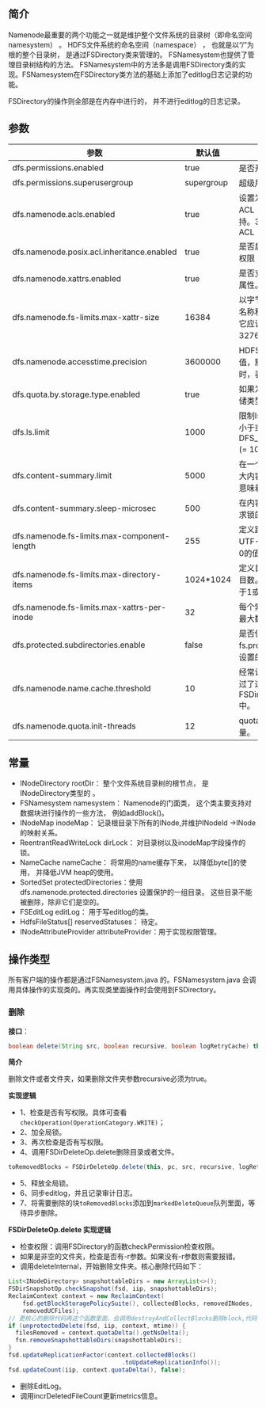 
## 简介

Namenode最重要的两个功能之一就是维护整个文件系统的目录树（即命名空间namesystem） 。
HDFS文件系统的命名空间（namespace） ， 也就是以“/”为根的整个目录树， 是通过FSDirectory类来管理的。 FSNamesystem也提供了管理目录树结构的方法。
FSNamesystem中的方法多是调用FSDirectory类的实现。FSNamesystem在FSDirectory类方法的基础上添加了editlog日志记录的功能。

FSDirectory的操作则全部是在内存中进行的， 并不进行editlog的日志记录。

## 参数

| 参数 | 默认值 | 描述 |
|----|----|----|
| 	dfs.permissions.enabled | true | 是否开启权限管理 |
| dfs.permissions.superusergroup | supergroup | 超级用户组 |
| dfs.namenode.acls.enabled | true | 设置为true以启用对HDFS ACL（访问控制列表）的支持。3.3.1版本默认启用ACL |
| dfs.namenode.posix.acl.inheritance.enabled | true | 是否启用POSIX格式的ACL权限 |
| dfs.namenode.xattrs.enabled | true | 是否支持扩展namenode的属性。 |
| dfs.namenode.fs-limits.max-xattr-size | 16384 | 以字节为单位的扩展属性的名称和值的最大组合大小。它应该大于0，小于或等于32768。 |
| dfs.namenode.accesstime.precision | 3600000 | HDFS文件访问时间的精确值，默认为1小时。当为0时，表示禁用。 |
| dfs.quota.by.storage.type.enabled | true | 如果为true，则启用基于存储类型的配额。 |
| dfs.ls.limit | 1000 | 限制ls打印的文件数。如果小于或等于零，最多将打印 DFS_LIST_LIMIT_DEFAULT (= 1000)。 |
| dfs.content-summary.limit | 5000 | 在一个锁定周期中允许的最大内容摘要计数。0或负数意味着没有限制。 |
| dfs.content-summary.sleep-microsec | 500 | 在内容汇总计算中，两次请求锁的时间。 |
| dfs.namenode.fs-limits.max-component-length | 255 | 定义路径中每个组件中UTF-8编码的最大字节数。0的值将禁用检查。  |
| dfs.namenode.fs-limits.max-directory-items | 1024\*1024 | 定义目录可能包含的最大项目数。无法将属性设置为小于1或大于6400000的值。|
| dfs.namenode.fs-limits.max-xattrs-per-inode | 32 | 每个索引节点的扩展属性的最大数目。 |
| dfs.protected.subdirectories.enable | false | 是否保护 fs.protected.directories 上设置的目录的子目录。 |
| dfs.namenode.name.cache.threshold | 10 | 经常访问的文件访问次数超过了这个阈值，缓存在FSDirectory nameCache中。 |
| dfs.namenode.quota.init-threads | 12 | quota初始化并发线程的数量。 |


## 常量

- INodeDirectory rootDir： 整个文件系统目录树的根节点， 是INodeDirectory类型的 。
- FSNamesystem namesystem： Namenode的门面类， 这个类主要支持对数据块进行操作的一些方法， 例如addBlock()。
- INodeMap inodeMap： 记录根目录下所有的INode,并维护INodeId ->INode的映射关系。
- ReentrantReadWriteLock dirLock： 对目录树以及inodeMap字段操作的锁。
- NameCache<ByteArray> nameCache： 将常用的name缓存下来， 以降低byte[]的使用， 并降低JVM heap的使用。
- SortedSet<String> protectedDirectories：使用 dfs.namenode.protected.directories 设置保护的一组目录。 这些目录不能被删除，除非它们是空的。
- FSEditLog editLog： 用于写editlog的类。
- HdfsFileStatus[] reservedStatuses： 待定。
- INodeAttributeProvider attributeProvider：用于实现权限管理。


## 操作类型

所有客户端的操作都是通过FSNamesystem.java 的。FSNamesystem.java 会调用具体操作的实现类的。再实现类里面操作时会使用到FSDirectory。

### 删除

**接口**：

```java
boolean delete(String src, boolean recursive, boolean logRetryCache) throws IOException {}
```

**简介**

删除文件或者文件夹，如果删除文件夹参数recursive必须为true。

**实现逻辑**

- 1、检查是否有写权限。具体可查看`checkOperation(OperationCategory.WRITE)`；
- 2、加全局锁。
- 3、再次检查是否有写权限。
- 4、调用FSDirDeleteOp.delete删除目录或者文件。
 ```java
 toRemovedBlocks = FSDirDeleteOp.delete(this, pc, src, recursive, logRetryCache);
 ```
- 5、释放全局锁。
- 6、同步editlog，并且记录审计日志。
- 7、将需要删除的块`toRemovedBlocks`添加到`markedDeleteQueue`队列里面，等待异步删除。

**FSDirDeleteOp.delete 实现逻辑**

- 检查权限：调用FSDirectory的函数checkPermission检查权限。
- 如果是非空的文件夹，检查是否有-r参数。如果没有-r参数则需要报错。
- 调用deleteInternal，开始删除文件夹。核心删除代码如下：

```java
List<INodeDirectory> snapshottableDirs = new ArrayList<>();
FSDirSnapshotOp.checkSnapshot(fsd, iip, snapshottableDirs);
ReclaimContext context = new ReclaimContext(
    fsd.getBlockStoragePolicySuite(), collectedBlocks, removedINodes,
    removedUCFiles);
// 更核心的删除代码再这个函数里面，会调用destroyAndCollectBlocks删除block,代码：targetNode.destroyAndCollectBlocks(reclaimContext);
if (unprotectedDelete(fsd, iip, context, mtime)) {
  filesRemoved = context.quotaDelta().getNsDelta();
  fsn.removeSnapshottableDirs(snapshottableDirs);
}
fsd.updateReplicationFactor(context.collectedBlocks()
                                .toUpdateReplicationInfo());
fsd.updateCount(iip, context.quotaDelta(), false);
```
- 删除EditLog。
- 调用incrDeletedFileCount更新metrics信息。

